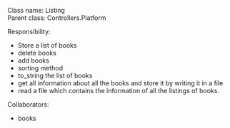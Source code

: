 Class name: Listing \
Parent class: Controllers.Platform

Responsibility:
* Store a list of books
* delete books
* add books
* sorting method
* to_string the list of books
* get all information about all the books and store it by writing it in a file
* read a file which contains the information of all the listings of books.

Collaborators:
* books